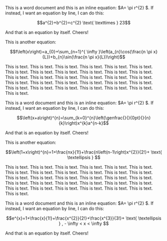 This is a word document and this is an inline equation: $A= \pi r^{2} $. If instead, I want an equation by line, I can do this:

$$a^{2}+b^{2}=c^{2} \text{ \texttimes } 23$$

And that is an equation by itself. Cheers!

This is another equation:

$$f\left(x\right)=a_{0}+\sum_{n=1}^{ \infty }\left(a_{n}\cos(\frac{n \pi x}{L})+b_{n}\sin(\frac{n \pi x}{L})\right)$$

This is text. This is text. This is text. This is text. This is text. This is text. This is text. This is text. This is text. This is text. This is text. This is text. This is text. This is text. This is text. This is text. This is text. This is text. This is text. This is text. This is text. This is text. This is text. This is text. This is text. This is text. This is text. This is text. This is text. This is text. This is text.

This is a word document and this is an inline equation: $A= \pi r^{2} $. If instead, I want an equation by line, I can do this:

$$\left(x+a\right)^{n}=\sum_{k=0}^{n}\left(\genfrac{}{}{0pt}{}{n}{k}\right)x^{k}a^{n-k}$$

And that is an equation by itself. Cheers!

This is another equation:

$$\left(1+x\right)^{n}=1+\frac{nx}{1!}+\frac{n\left(n-1\right)x^{2}}{2!}+ \text{ \textellipsis } $$

This is text. This is text. This is text. This is text. This is text. This is text. This is text. This is text. This is text. This is text. This is text. This is text. This is text. This is text. This is text. This is text. This is text. This is text. This is text. This is text. This is text. This is text. This is text. This is text. This is text. This is text. This is text. This is text. This is text. This is text. This is text.

This is a word document and this is an inline equation: $A= \pi r^{2} $. If instead, I want an equation by line, I can do this:

$$e^{x}=1+\frac{x}{1!}+\frac{x^{2}}{2!}+\frac{x^{3}}{3!}+ \text{ \textellipsis } , - \infty  < x <  \infty $$

And that is an equation by itself. Cheers!